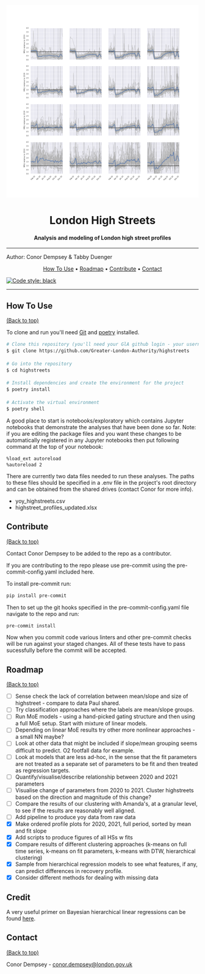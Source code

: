 ![Banner](<banner.png>)
<!-- See https://github.com/rmariuzzo/github-banner -->

<div align="center">
<h1> London High Streets </h1>
<h4> Analysis and modeling of London high street profiles </h4>
</div>

<!-- <a href="#top">""</a> -->

---

Author: Conor Dempsey & Tabby Duenger



<p align="center">
  <a href="#how-to-use">How To Use</a> •
  <a href="#roadmap">Roadmap</a> •
  <a href="#contribute">Contribute</a> •
  <a href="#contact">Contact</a>
</p>

[![Code style: black](https://img.shields.io/badge/code%20style-black-000000.svg)](https://github.com/psf/black)

---

## How To Use
[(Back to top)](#how-to-use)

To clone and run you'll need [Git](https://git-scm.com) and [poetry](https://python-poetry.org/docs/master/#installing-with-the-official-installerl) installed.

```bash
# Clone this repository (you'll need your GlA github login - your username and a personal access token)
$ git clone https://github.com/Greater-London-Authority/highstreets

# Go into the repository
$ cd highstreets

# Install dependencies and create the environment for the project
$ poetry install

# Activate the virtual environment
$ poetry shell
```

A good place to start is notebooks/exploratory which contains Jupyter notebooks that demonstrate the analyses that have been done so far. Note: if you are editing the package files and you want these changes to be automatically registered in any Jupyter notebooks then put following command at the top of your notebook:

```
%load_ext autoreload
%autoreload 2
```

There are currently two data files needed to run these analyses. The paths to these files should be specified in a .env file in the project's root directory and can be obtained from the shared drives (contact Conor for more info).

* yoy_highstreets.csv
* highstreet_profiles_updated.xlsx


## Contribute
[(Back to top)](#how-to-use)

Contact Conor Dempsey to be added to the repo as a contributor.

If you are contributing to the repo please use pre-commit using the pre-commit-config.yaml included here.

To install pre-commit run:
```bash
pip install pre-commit
```

Then to set up the git hooks specified in the pre-commit-config.yaml file navigate to the repo and run:
```bash
pre-commit install
```

Now when you commit code various linters and other pre-commit checks will be run against your staged changes. All of these tests have to pass sucessfully before the commit will be accepted.


<!-- ROADMAP -->
## Roadmap
[(Back to top)](#how-to-use)

- [ ] Sense check the lack of correlation between mean/slope and size of highstreet - compare to data Paul shared.
- [ ] Try classification approaches where the labels are mean/slope groups.
- [ ] Run MoE models - using a hand-picked gating structure and then using a full MoE setup. Start with mixture of linear models.
- [ ] Depending on linear MoE results try other more nonlinear approaches - a small NN maybe?
- [ ] Look at other data that might be included if slope/mean grouping seems difficult to predict. O2 footfall data for example.
- [ ] Look at models that are less ad-hoc, in the sense that the fit parameters are not treated as a separate set of parameters to be fit and then treated as regression targets.
- [ ] Quantify/visualise/describe relationship between 2020 and 2021 parameters
- [ ] Visualise change of parameters from 2020 to 2021. Cluster highstreets based on the direction and magnitude of this change?
- [ ] Compare the results of our clustering with Amanda's, at a granular level, to see if the results are reasonably well aligned.
- [ ] Add pipeline to produce yoy data from raw data
- [x] Make ordered profile plots for 2020, 2021, full period, sorted by mean and fit slope
- [x] Add scripts to produce figures of all HSs w fits
- [x] Compare results of different clustering approaches (k-means on full time series, k-means on fit parameters, k-means with DTW, hierarchical clustering)
- [x] Sample from hierarchical regression models to see what features, if any, can predict differences in recovery profile.
- [x] Consider different methods for dealing with missing data

## Credit

A very useful primer on Bayesian hierarchical linear regressions can be found [here](https://docs.pymc.io/en/v3/pymc-examples/examples/case_studies/multilevel_modeling.html).

## Contact
[(Back to top)](#v)

Conor Dempsey - conor.dempsey@london.gov.uk
